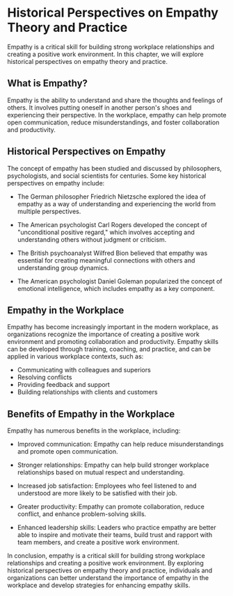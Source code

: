 Historical Perspectives on Empathy Theory and Practice
===========================================================================================================

Empathy is a critical skill for building strong workplace relationships and creating a positive work environment. In this chapter, we will explore historical perspectives on empathy theory and practice.

What is Empathy?
----------------

Empathy is the ability to understand and share the thoughts and feelings of others. It involves putting oneself in another person's shoes and experiencing their perspective. In the workplace, empathy can help promote open communication, reduce misunderstandings, and foster collaboration and productivity.

Historical Perspectives on Empathy
----------------------------------

The concept of empathy has been studied and discussed by philosophers, psychologists, and social scientists for centuries. Some key historical perspectives on empathy include:

* The German philosopher Friedrich Nietzsche explored the idea of empathy as a way of understanding and experiencing the world from multiple perspectives.

* The American psychologist Carl Rogers developed the concept of "unconditional positive regard," which involves accepting and understanding others without judgment or criticism.

* The British psychoanalyst Wilfred Bion believed that empathy was essential for creating meaningful connections with others and understanding group dynamics.

* The American psychologist Daniel Goleman popularized the concept of emotional intelligence, which includes empathy as a key component.

Empathy in the Workplace
------------------------

Empathy has become increasingly important in the modern workplace, as organizations recognize the importance of creating a positive work environment and promoting collaboration and productivity. Empathy skills can be developed through training, coaching, and practice, and can be applied in various workplace contexts, such as:

* Communicating with colleagues and superiors
* Resolving conflicts
* Providing feedback and support
* Building relationships with clients and customers

Benefits of Empathy in the Workplace
------------------------------------

Empathy has numerous benefits in the workplace, including:

* Improved communication: Empathy can help reduce misunderstandings and promote open communication.

* Stronger relationships: Empathy can help build stronger workplace relationships based on mutual respect and understanding.

* Increased job satisfaction: Employees who feel listened to and understood are more likely to be satisfied with their job.

* Greater productivity: Empathy can promote collaboration, reduce conflict, and enhance problem-solving skills.

* Enhanced leadership skills: Leaders who practice empathy are better able to inspire and motivate their teams, build trust and rapport with team members, and create a positive work environment.

In conclusion, empathy is a critical skill for building strong workplace relationships and creating a positive work environment. By exploring historical perspectives on empathy theory and practice, individuals and organizations can better understand the importance of empathy in the workplace and develop strategies for enhancing empathy skills.
